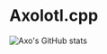 # Axolotl.cpp
![Axo's GitHub stats](https://github-readme-stats.vercel.app/api?username=axolotl-git&show=prs_merged,prs_merged_percentage)


<!---
axolotl-git/axolotl-git is a ✨ special ✨ repository because its `README.md` (this file) appears on your GitHub profile.
You can click the Preview link to take a look at your changes.
--->
